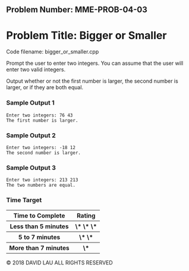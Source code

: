 Problem Number: MME-PROB-04-03
------------------------------

Problem Title: Bigger or Smaller
==================================

Code filename: bigger_or_smaller.cpp

Prompt the user to enter two integers. You can assume that the user will enter two valid integers.

Output whether or not the first number is larger, the second number is larger, or if they are both equal.

### Sample Output 1

    Enter two integers: 76 43
    The first number is larger.

### Sample Output 2

    Enter two integers: -18 12
    The second number is larger.

### Sample Output 3

    Enter two integers: 213 213
    The two numbers are equal.

### Time Target

<table>
  <tr>
    <th> Time to Complete </th>
    <th> Rating </th>
  </tr>
  <tr>
    <th> Less than 5 minutes </th>
    <th> \* \* \* </th>
  </tr>
  <tr>
    <th> 5 to 7 minutes </th>
    <th> \* \* </th>
  </tr>
  <tr>
    <th> More than 7 minutes </th>
    <th> \* </th>
  </tr>
</table>


© 2018 DAVID LAU ALL RIGHTS RESERVED
